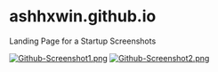 # ashhxwin.github.io
Landing Page for a Startup 
Screenshots

[![Github-Screenshot1.png](https://i.postimg.cc/xdFQgFs5/Github-Screenshot1.png)](https://postimg.cc/7C7jZXrJ)
[![Github-Screenshot2.png](https://i.postimg.cc/tTZjctwj/Github-Screenshot2.png)](https://postimg.cc/S2h328mT)
